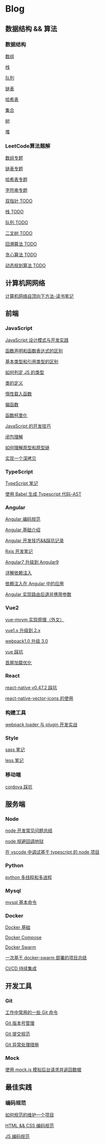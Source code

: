 # Blog

## 数据结构 && 算法

### 数据结构

[数组](https://github.com/kerwin-ly/Blog/blob/master/data-structure/%E6%95%B0%E7%BB%84.md)

[栈](https://github.com/kerwin-ly/Blog/blob/master/data-structure/%E6%A0%88.md)

[队列](https://github.com/kerwin-ly/Blog/blob/master/data-structure/%E9%98%9F%E5%88%97.md)

[链表](https://github.com/kerwin-ly/Blog/blob/master/data-structure/%E9%93%BE%E8%A1%A8.md)

[哈希表](https://github.com/kerwin-ly/Blog/blob/master/data-structure/%E5%93%88%E5%B8%8C%E8%A1%A8.md)

[集合](https://github.com/kerwin-ly/Blog/blob/master/data-structure/%E9%9B%86%E5%90%88.md)

[树](https://github.com/kerwin-ly/Blog/blob/master/data-structure/%E6%A0%91.md)

[堆](https://github.com/kerwin-ly/Blog/blob/master/data-structure/%E5%A0%86.md)
### LeetCode算法题解

[数组专题](https://github.com/kerwin-ly/Blog/blob/master/algorithm/array/%E6%95%B0%E7%BB%84.md)

[链表专题](https://github.com/kerwin-ly/Blog/blob/master/algorithm/linked-list/%E9%93%BE%E8%A1%A8.md)

[哈希表专题](https://github.com/kerwin-ly/Blog/blob/master/algorithm/hash-table/%E5%93%88%E5%B8%8C%E8%A1%A8.md)

[字符串专题]()

[双指针 TODO]()

[栈 TODO]()

[队列 TODO]()

[二叉树 TODO]()

[回溯算法 TODO]()

[贪心算法 TODO]()

[动态规划算法 TODO]()

## 计算机网网络

[计算机网络自顶向下方法-读书笔记](https://github.com/kerwin-ly/Blog/blob/master/computer-netwroking/%E8%AE%A1%E7%AE%97%E6%9C%BA%E7%BD%91%E7%BB%9C%E8%87%AA%E9%A1%B6%E5%90%91%E4%B8%8B%E6%96%B9%E6%B3%95-%E8%AF%BB%E4%B9%A6%E7%AC%94%E8%AE%B0.md)

## 前端

### JavaScript

[JavaScript 设计模式与开发实践](https://github.com/kerwin-ly/Blog/blob/master/notes/JavaScript%E8%AE%BE%E8%AE%A1%E6%A8%A1%E5%BC%8F%E4%B8%8E%E5%BC%80%E5%8F%91%E5%AE%9E%E8%B7%B5.md)

[函数声明和函数表达式的区别](https://github.com/kerwin-ly/Blog/blob/master/javascript/%E5%87%BD%E6%95%B0%E5%A3%B0%E6%98%8E%E5%92%8C%E5%87%BD%E6%95%B0%E8%A1%A8%E8%BE%BE%E5%BC%8F%E7%9A%84%E5%8C%BA%E5%88%AB.md)

[基本类型和引用类型的区别](https://github.com/kerwin-ly/Blog/blob/master/javascript/%E5%9F%BA%E6%9C%AC%E7%B1%BB%E5%9E%8B%E5%92%8C%E5%BC%95%E7%94%A8%E7%B1%BB%E5%9E%8B%E7%9A%84%E5%8C%BA%E5%88%AB.md)

[如何判定 JS 的类型](https://github.com/kerwin-ly/Blog/blob/master/javascript/%E5%A6%82%E4%BD%95%E5%88%A4%E5%AE%9AJS%E7%9A%84%E7%B1%BB%E5%9E%8B.md)

[类的定义](https://github.com/kerwin-ly/Blog/blob/master/javascript/%E7%B1%BB%E5%92%8C%E7%B1%BB%E7%9A%84%E7%BB%A7%E6%89%BF.md)

[惰性载入函数](https://github.com/kerwin-ly/Blog/blob/master/javascript/js%E6%83%B0%E6%80%A7%E8%BD%BD%E5%85%A5%E5%87%BD%E6%95%B0.md)

[偏函数](https://github.com/kerwin-ly/Blog/blob/master/javascript/%E5%81%8F%E5%87%BD%E6%95%B0.md)

[函数柯里化](https://github.com/kerwin-ly/Blog/blob/master/javascript/%E5%87%BD%E6%95%B0%E6%9F%AF%E9%87%8C%E5%8C%96.md)

[JavaScript 的开发技巧](https://github.com/kerwin-ly/Blog/blob/master/javascript/Javascript%E7%9A%84%E5%BC%80%E5%8F%91%E6%8A%80%E5%B7%A7.md)

[闭包理解](https://github.com/kerwin-ly/Blog/blob/master/javascript/%E9%97%AD%E5%8C%85.md)

[如何理解原型和原型链](https://juejin.cn/post/6934498361475072014?utm_source=gold_browser_extension)

[实现一个深拷贝](https://github.com/kerwin-ly/Blog/blob/master/javascript/%E6%B7%B1%E6%8B%B7%E8%B4%9D.md)

### TypeScript

[TypeScript 笔记](https://github.com/kerwin-ly/Blog/blob/master/typescript/note.md)

[使用 Babel 生成 Typescript 代码-AST](https://github.com/kerwin-ly/Blog/blob/master/tools/ast.md)

### Angular

[Angular 编码规范](https://angular.cn/guide/styleguide)

[Angular 基础介绍](https://github.com/kerwin-ly/Blog/blob/master/angular/Angular%E5%9F%BA%E7%A1%80%E4%BB%8B%E7%BB%8D.md)

[Angular 开发技巧&&踩坑记录](https://github.com/kerwin-ly/Blog/blob/master/angular/Angular%E5%BC%80%E5%8F%91%E6%8A%80%E5%B7%A7%26%26%E8%B8%A9%E5%9D%91%E8%AE%B0%E5%BD%95.md)

[Rxjs 开发笔记](https://github.com/kerwin-ly/Blog/blob/master/angular/rxjs.md)

[Angular7 升级到 Angular9](https://github.com/kerwin-ly/Blog/blob/master/angular/upgrade-angular9.md)

[详解依赖注入](https://github.com/kerwin-ly/Blog/blob/master/angular/%E8%AF%A6%E8%A7%A3%E4%BE%9D%E8%B5%96%E6%B3%A8%E5%85%A5.md)

[依赖注入在 Angular 中的应用](https://github.com/kerwin-ly/Blog/blob/master/angular/%E4%BE%9D%E8%B5%96%E6%B3%A8%E5%85%A5%E5%9C%A8Angular%E4%B8%AD%E7%9A%84%E5%BA%94%E7%94%A8.md)

[Angular 实现路由后退并携带参数](https://stackblitz.com/edit/angular-ivy-vn3x5j?file=src%2Fapp%2Fapp.component.ts)

### Vue2

[vue-mvvm 实现原理（外文）](https://github.com/DMQ/mvvm)

[vue1.x 升级到 2.x](https://github.com/kerwin-ly/Blog/blob/master/vue/upgrade.md)

[webpack1.0 升级 3.0](https://github.com/kerwin1/Blog/blob/master/common/webpack1.0%E5%8D%87%E7%BA%A73.0.md)

[vue 踩坑](https://github.com/kerwin-ly/Blog/blob/master/vue/note.md)

[首屏加载优化](https://github.com/kerwin-ly/Blog/blob/master/vue/%E9%A1%B9%E7%9B%AE%E4%BC%98%E5%8C%96.md)

### React

[react-native v0.47.2 踩坑](https://github.com/kerwin-ly/Blog/blob/master/react/react-native.md)

[react-native-vector-icons 的使用](https://github.com/kerwin-ly/Blog/blob/master/react/react-native-vector-icons%20usage.md)

### 构建工具

[webpack loader 与 plugin 开发实战](https://mp.weixin.qq.com/s/pEoS3OCkqxNNgGwZVmMg-w)

### Style

[sass 笔记](https://github.com/kerwin1/Blog/blob/master/style/sass.md)

[less 笔记](https://github.com/kerwin1/Blog/blob/master/style/less.md)

### 移动端

[cordova 踩坑](https://github.com/kerwin-ly/Blog/blob/master/cordova/note.md)

## 服务端

### Node

[node 开发常见问题总结](https://github.com/kerwin-ly/Blog/blob/master/node/fix.md)

[node 规避回调地狱](https://github.com/kerwin-ly/Blog/blob/master/node/fixCallbackHell.md)

[在 vscode 中调试基于 typescript 的 node 项目](https://github.com/kerwin-ly/Blog/tree/master/demo/debug-ts)

### Python

[python 多线程和多进程](https://github.com/kerwin-ly/Blog/blob/master/python/thread.md)

### Mysql

[mysql 基本命令](https://github.com/kerwin-ly/Blog/blob/master/mysql/%E5%9F%BA%E6%9C%AC%E5%91%BD%E4%BB%A4.md)

### Docker

[Docker 基础](https://github.com/kerwin-ly/Blog/blob/master/docker/docker.md)

[Docker Compose](https://github.com/kerwin-ly/Blog/blob/master/docker/docker-compose.md)

[Docker Swarm](https://github.com/kerwin-ly/Blog/blob/master/docker/docker-swarm.md)

[一次基于 docker-swarm 部署的项目总结](https://github.com/kerwin-ly/Blog/blob/master/docker/deploy-docker-swarm.md)

[CI/CD 持续集成](https://github.com/kerwin-ly/Blog/blob/master/docker/CICD.md)

## 开发工具

### Git

[工作中常用的一些 Git 命令](https://github.com/kerwin-ly/Blog/blob/master/git/Git%E6%8A%80%E5%B7%A7%E7%AF%87.md)

[Git 版本号管理](https://github.com/kerwin-ly/Blog/blob/master/git/%E7%89%88%E6%9C%AC%E5%8F%B7%E6%84%8F%E4%B9%89.md)

[Git 提交规范](https://github.com/kerwin-ly/Blog/blob/master/git/Git%E6%8F%90%E4%BA%A4%E8%A7%84%E8%8C%83.md)

[Git 异常处理措施](https://juejin.im/post/5edcf3a36fb9a047fa04fbc3)

### Mock

[使用 mock.js 模拟后台请求并返回数据](https://github.com/kerwin-ly/Blog/blob/master/mock/mock.md)

## 最佳实践

### 编码规范

[如何规范的维护一个项目](https://github.com/kerwin-ly/Blog/blob/master/other/angular-project-summary.md)

[HTML && CSS 编码规范](https://github.com/kerwin1/Blog/blob/master/common/HTML%20%26%26%20CSS%E7%BC%96%E7%A0%81%E8%A7%84%E8%8C%83.md)

[JS 编码规范](https://github.com/kerwin1/Blog/blob/master/common/JS%E7%BC%96%E7%A0%81%E8%A7%84%E8%8C%83.md)
